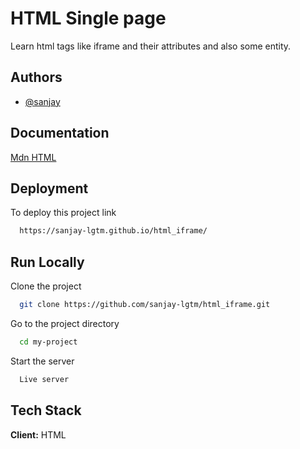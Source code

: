 
# HTML Single page

Learn html tags like iframe and their attributes and also some entity. 


## Authors

- [@sanjay](https://www.github.com/sanjay-lgtm)


## Documentation

[Mdn HTML](https://developer.mozilla.org/en-US/docs/Web/HTML)


## Deployment

To deploy this project link

```bash
  https://sanjay-lgtm.github.io/html_iframe/
```


## Run Locally

Clone the project

```bash
  git clone https://github.com/sanjay-lgtm/html_iframe.git
```

Go to the project directory

```bash
  cd my-project
```


Start the server


```bash
  Live server
```




## Tech Stack

**Client:** HTML



